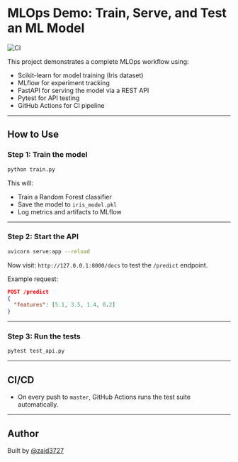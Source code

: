 # MLOps Demo: Train, Serve, and Test an ML Model

![CI](https://github.com/zaid3727/mlops-demo/actions/workflows/main.yml/badge.svg)

This project demonstrates a complete MLOps workflow using:

- Scikit-learn for model training (Iris dataset)
- MLflow for experiment tracking
- FastAPI for serving the model via a REST API
- Pytest for API testing
- GitHub Actions for CI pipeline

---

## How to Use

### Step 1: Train the model

```bash
python train.py
```

This will:
- Train a Random Forest classifier
- Save the model to `iris_model.pkl`
- Log metrics and artifacts to MLflow

---

### Step 2: Start the API

```bash
uvicorn serve:app --reload
```

Now visit: `http://127.0.0.1:8000/docs` to test the `/predict` endpoint.

Example request:

```json
POST /predict
{
  "features": [5.1, 3.5, 1.4, 0.2]
}
```

---

### Step 3: Run the tests

```bash
pytest test_api.py
```

---

## CI/CD

- On every push to `master`, GitHub Actions runs the test suite automatically.

---

## Author

Built by [@zaid3727](https://github.com/zaid3727)
